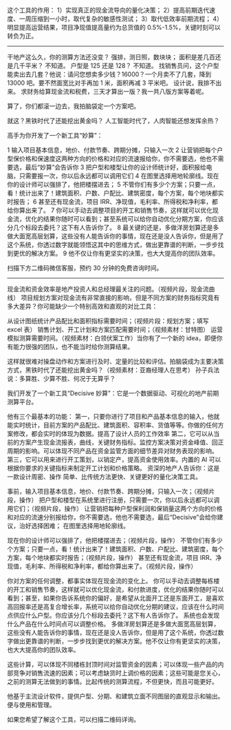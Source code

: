 这个工具的作用：
1）实现真正的现金流导向的量化决策；
2）提高前期迭代速度、一周压缩到一小时，取代复杂的敏感性测试；
3）取代低效率前期流程；
4）明显提高运营结果，项目净现值提高量约为总货值的 0.5%-1.5%，关键时刻可以转负为正。

---

干地产这么久，你的测算方法还没变？
强排，测日照，数块块；
面积是差几百还是几千平米？
不知道。
户型是 125 还是 128？
不知道。
找销售员问，这个户型能卖出去几套？他说：请问您想卖多少钱？16000？一个月卖不了几套，降到 13000 吧。要不然面宽比对手再加 1 米，面积再减 3 平米吧。
设计说，我排不出来。
求财务给算现金流和税费，三天才算出一版？我一共八版方案等着呢。

算了，你们都滚一边去，我拍脑袋定一个方案吧。

就这？黑铁时代了还能挖出黄金吗？
人工智能时代了，人肉智能还想发挥余热？

高手为你开发了一个新工具“妙算”：

1 输入项目基本信息，地价、付款节奏、跨期分摊，只输入一次
2 让营销把每个户型保价格和保速度这两种方向的价格和对应的流速报给你，你不需要选，他也不需要选，最后“妙算”会告诉你
3 把户型和楼型让你的设计师统计好，面积报给电脑，只需要报一次，你以后永远都可以调用它们
4 在图里选择用地轮廓线。现在你的设计师可以强排了，他把楼摆进去；
5 不管你们有多少个方案；只要一点，看！统计出来了！建筑面积、户数、户配比、建筑密度，每个方案，每个地块都实时报告；
6 甚至还有现金流，项目 IRR、净现值，毛利率、所得税和净利率，都给你算出来了。
7 你可以手动去调整项目的开工和销售节奏，这样就可以优化现金流，优化的结果你随时可以看到；甚至系统可以给你自动优化分期方案，你应该分几个标段去委托？这下有人告诉你了。
8 最关键的还是，多做洋房划算还是多做大面宽高层划算，这些没有人能告诉你的事情，现在还是没人告诉你，但是用了这个系统，你透过数字就能领悟这其中的思维方式，做出更靠谱的判断，一步步找到更优的解决方案。
9 他不仅让你有更坚实的决策，也大大提高你的团队效率。

扫描下方二维码微信客服，预约 30 分钟的免费咨询时间。

---

现金流和资金效率是地产投资人和总经理最关注的问题。（视频片段，现金流曲线）
项目规划方案对现金流有非常直接的影响，但是不同方案的财务指标究竟有多大差异？你可能缺少一个特别高效和直观的对比工具：

从设计图纸统计产品配比和面积指标需要时间；（视频片段：规划方案；填写 excel 表）
销售计划、开工计划和方案匹配需要时间；（视频素材：甘特图）
运营模拟测算需要时间。（视频素材：白领伏案工作）当你有了一个新的 idea，即便你有能力很强的团队，也不能当时给你测算结果。

这样就很难对操盘动作和方案进行及时、定量的比较和评估。拍脑袋成为主要决策方式，黑铁时代了还能挖出黄金吗？（视频素材：亚裔经理人在思考）
孙子兵法说：多算胜、少算不胜、何况于无算乎？

我们开发了一个新工具“Decisive 妙算”：它是一个数据驱动、可视化的地产前期测算平台。

他有三个最基本的功能：
第一，只要你进行了项目和产品基本信息的输入，他就能实时统计，目前方案的产品配比、建筑面积、容积率、货值等等。你做的任何方案修改，都会实时的体现为数据。提高了设计人员的工作效率
第二，它可以从当前的方案产生现金流报表，曲线，关键财务指标。监控方案决策对资金峰值、回正周期的影响。可以体现不同产品在资金监管方面的细节差异对财务表现的影响。
第三，它可以用来进行开工策划，以销定产，提高资金使用效率。内置的 AI 可以根据你要求的关键指标来制定开工计划和价格策略。
资深的地产人告诉你：这是一款设计周密、操作 简单、比传统方法更快、关键更好的量化决策工具。

事前，输入项目基本信息，地价、付款节奏、跨期分摊，只输入一次；（视频片段，操作）
把户型和楼型在系统里进行注册，只需要一次，你以后永远都可以调用它们；（视频片段，操作）
让营销把每种户型保利润和保销量这两个方向的价格和对应的流速分别报给你，你不需要选，他也不需要选，最后“Decisive”会给你建议，治好选择困难；
在图里选择用地轮廓线。

现在你的设计师可以强排了，他把楼摆进去；（视频片段，操作）
不管你们有多少个方案；只要一点，看！统计出来了！建筑面积、户数、户配比、建筑密度，每个方案，每个地块都实时报告；（视频片段，操作）
甚至还有现金流，项目 IRR、净现值，毛利率、所得税和净利率，都给你算出来了。（视频片段，操作）

你对方案的任何调整，都事实体现在现金流的变化上。
你可以手动去调整每栋楼的开工和销售节奏，这样就可以优化现金流，和付款进度，优化的结果你随时可以看到；甚至，如果你告诉系统你的偏好，是希望从北面开工还是东面开工，是喜欢高回报率还是高复合增长率，系统可以给你自动优化分期的建议，应该在什么时间点供应什么户型。你应该分几个标段去委托？这下有人告诉你了。
系统也会发现什么产品在什么时间点可以调整价格。
多做洋房划算还是多做大面宽高层划算，这些没有人能告诉你的事情，现在还是没人告诉你，但是用了这个系统，你透过数字做出更靠谱的判断，一步步找到更优的解决方案。他不仅让你有更坚实的决策，也大大提高你的团队效率。

这些计算，可以体现不同楼栋封顶时间对监管资金的因素；可以体现一些产品的内部竞争对销售流速的因素；可以考虑缺货时上调价格的因素；这些可能是您关心，之前的测算无法做到的事情。比起传统的测算流程，不但更快，而且可能更好。

他基于主流设计软件，提供户型、分期、和建筑立面不同图层的直观显示和输出。便与使用和管理。

如果您希望了解这个工具，可以扫描二维码详询。
